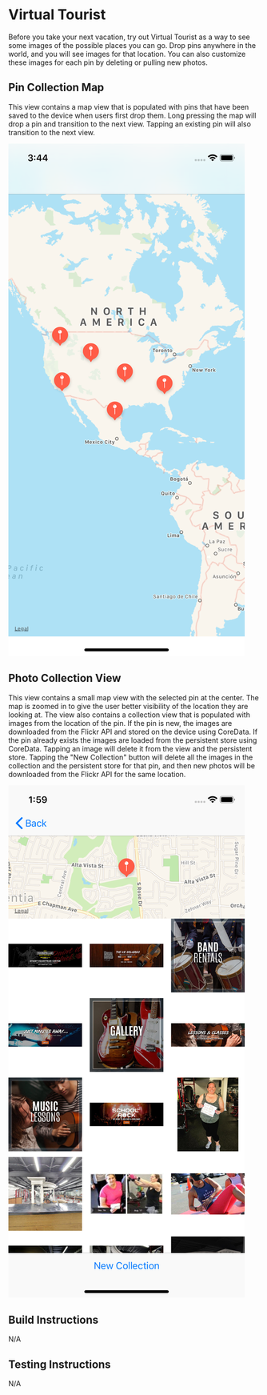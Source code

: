 # Virtual Tourist

Before you take your next vacation, try out Virtual Tourist as a way to see some images of the possible places you can go.  Drop pins anywhere in the world, and you will see images for that location.  You can also customize these images for each pin by deleting or pulling new photos.

## **Pin Collection Map**

This view contains a map view that is populated with pins that have been saved to the device when users first drop them.  Long pressing the map will drop a pin and transition to the next view.  Tapping an existing pin will also transition to the next view.

![Pin Collection Map](ReadMeImages/AllPinsSS.png "Pin Collection Map")

## **Photo Collection View**
This view contains a small map view with the selected pin at the center. The map is zoomed in to give the user better visibility of the location they are looking at.  The view also contains a collection view that is populated with images from the location of the pin.  If the pin is new, the images are downloaded from the Flickr API and stored on the device using CoreData.  If the pin already exists the images are loaded from the persistent store using CoreData. Tapping an image will delete it from the view and the persistent store.  Tapping the "New Collection" button will delete all the images in the collection and the persistent store for that pin, and then new photos will be downloaded from the Flickr API for the same location.

![Photo Collection View](ReadMeImages/PhotoCollectionSS.png "Photo Collection View")

## **Build Instructions**
N/A

## **Testing Instructions**
N/A
